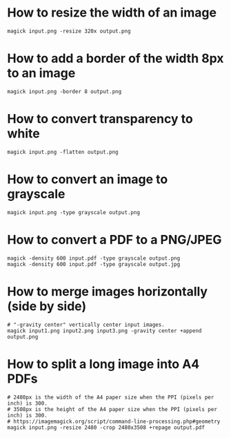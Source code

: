 # How to resize the width of an image
```shell
magick input.png -resize 320x output.png
```

# How to add a border of the width 8px to an image
```shell
magick input.png -border 8 output.png
```

# How to convert transparency to white
```shell
magick input.png -flatten output.png
```

# How to convert an image to grayscale
```shell
magick input.png -type grayscale output.png
```

# How to convert a PDF to a PNG/JPEG
```
magick -density 600 input.pdf -type grayscale output.png
magick -density 600 input.pdf -type grayscale output.jpg
```

# How to merge images horizontally (side by side)
```shell
# "-gravity center" vertically center input images.
magick input1.png input2.png input3.png -gravity center +append output.png
```

# How to split a long image into A4 PDFs
```shell
# 2480px is the width of the A4 paper size when the PPI (pixels per inch) is 300.
# 3508px is the height of the A4 paper size when the PPI (pixels per inch) is 300.
# https://imagemagick.org/script/command-line-processing.php#geometry
magick input.png -resize 2480 -crop 2480x3508 +repage output.pdf
```
